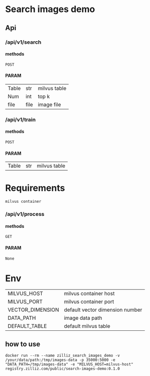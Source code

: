 # Search images demo

## Api
### /api/v1/search 
#### methods
    POST
#### PARAM
||||
|-|-|-|
|Table|str|milvus table|
|Num|int|top k|
|file|file|image file|

### /api/v1/train
#### methods
	POST
#### PARAM
||||
|-|-|-|
|Table|str|milvus table|
# Requirements
    milvus container


### /api/v1/process
#### methods
    GET
#### PARAM
    None

# Env
|||
|-|-|
|MILVUS_HOST |milvus container host|
|MILVUS_PORT |milvus container port|
|VECTOR_DIMENSION |default vector dimension number|
|DATA_PATH |image data path|
|DEFAULT_TABLE |default milvus table|


## how to use

    docker run --rm --name zilliz_search_images_demo -v /your/data/path:/tmp/images-data -p 35000:5000 -e "DATA_PATH=/tmp/images-data" -e "MILVUS_HOST=milvus-host" registry.zilliz.com/public/search-images-demo:0.1.0

